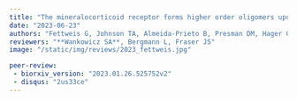 ```yaml
---
title: "The mineralocorticoid receptor forms higher order oligomers upon DNA binding"
date: "2023-06-23"
authors: "Fettweis G, Johnson TA, Almeida-Prieto B, Presman DM, Hager GL, Alvarez de la Rosa D"
reviewers: "**Wankowicz SA**, Bergmann L, Fraser JS"
image: "/static/img/reviews/2023_fettweis.jpg"

peer-review:
 - biorxiv_version: "2023.01.26.525752v2"
 - disqus: "2us33ce"
---
```

